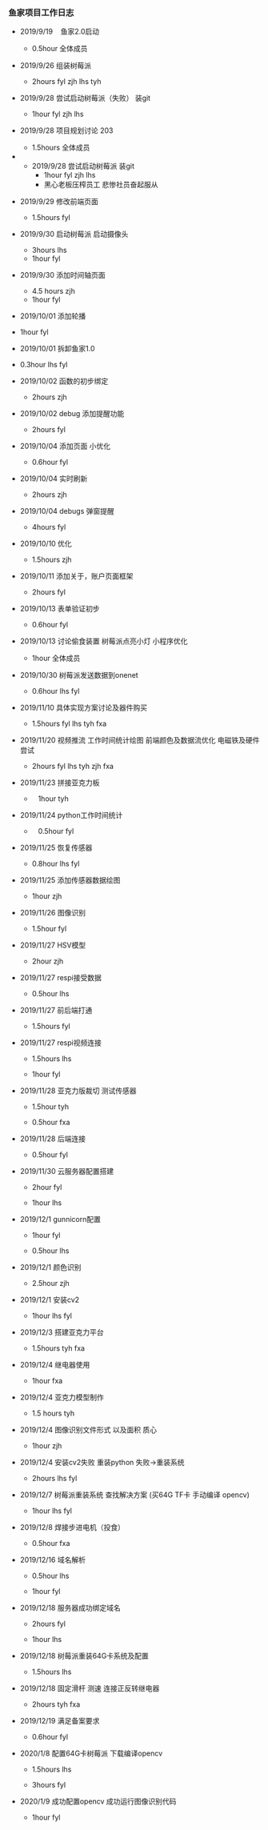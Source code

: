 ### 鱼家项目工作日志

- 2019/9/19    鱼家2.0启动
  
  - 0.5hour 全体成员

- 2019/9/26 组装树莓派
  
  - 2hours fyl zjh lhs tyh

- 2019/9/28 尝试启动树莓派（失败） 装git
  
  - 1hour fyl zjh lhs

- 2019/9/28 项目规划讨论 203
  
  - 1.5hours 全体成员

- - 2019/9/28 尝试启动树莓派 装git
    - 1hour fyl zjh lhs
    - 黑心老板压榨员工 悲惨社员奋起服从

- 2019/9/29 修改前端页面
  
  - 1.5hours fyl

- 2019/9/30 启动树莓派 启动摄像头
  
  - 3hours lhs
  - 1hour fyl

- 2019/9/30 添加时间轴页面
  
  - 4.5 hours zjh
  - 1hour fyl

- 2019/10/01 添加轮播

- 1hour fyl

- 2019/10/01 拆卸鱼家1.0

- 0.3hour lhs fyl

- 2019/10/02 函数的初步绑定
  
  - 2hours zjh

- 2019/10/02 debug 添加提醒功能
  
  - 2hours fyl

- 2019/10/04 添加页面 小优化
  
  - 0.6hour fyl

- 2019/10/04 实时刷新
  
  - 2hours zjh

- 2019/10/04 debugs 弹窗提醒
  
  - 4hours fyl

- 2019/10/10 优化
  
  - 1.5hours zjh

- 2019/10/11 添加关于，账户页面框架
  
  - 2hours fyl 

- 2019/10/13 表单验证初步
  
  - 0.6hour fyl

- 2019/10/13 讨论偷食装置 树莓派点亮小灯 小程序优化
  
  - 1hour 全体成员

- 2019/10/30 树莓派发送数据到onenet
  
  - 0.6hour lhs fyl 

- 2019/11/10 具体实现方案讨论及器件购买
  
  - 1.5hours fyl lhs tyh fxa

- 2019/11/20 视频推流 工作时间统计绘图 前端颜色及数据流优化 电磁铁及硬件尝试
  
  - 2hours fyl lhs tyh zjh fxa

- 2019/11/23 拼接亚克力板
  
  -    1hour tyh

- 2019/11/24 python工作时间统计
  
  -    0.5hour fyl

- 2019/11/25 恢复传感器
  
  - 0.8hour lhs fyl

- 2019/11/25 添加传感器数据绘图
  
  - 1hour zjh

- 2019/11/26 图像识别
  
  - 1.5hour fyl

- 2019/11/27 HSV模型
  
  - 2hour zjh

- 2019/11/27 respi接受数据
  
  - 0.5hour lhs

- 2019/11/27 前后端打通
  
  - 1.5hours fyl

- 2019/11/27 respi视频连接
  
  - 1.5hours lhs
  
  - 1hour fyl

- 2019/11/28 亚克力版裁切 测试传感器
  
  - 1.5hour tyh
  
  - 0.5hour fxa

- 2019/11/28 后端连接
  
  - 0.5hour fyl

- 2019/11/30  云服务器配置搭建
  
  - 2hour fyl
  
  - 1hour lhs

- 2019/12/1 gunnicorn配置
  
  - 1hour fyl
  
  - 0.5hour lhs

- 2019/12/1 颜色识别
  
  - 2.5hour zjh

- 2019/12/1 安装cv2
  
  - 1hour lhs fyl

- 2019/12/3 搭建亚克力平台
  
  - 1.5hours tyh fxa

- 2019/12/4 继电器使用
  
  - 1hour fxa

- 2019/12/4 亚克力模型制作
  
  - 1.5 hours tyh

- 2019/12/4 图像识别文件形式 以及面积 质心
  
  - 1hour zjh

- 2019/12/4 安装cv2失败 重装python 失败->重装系统
  
  - 2hours  lhs fyl

- 2019/12/7 树莓派重装系统 查找解决方案 (买64G TF卡 手动编译 opencv)
  
  - 1hour lhs fyl

- 2019/12/8 焊接步进电机（投食）
  
  - 0.5hour fxa

- 2019/12/16 域名解析
  
  - 0.5hour lhs
  
  - 1hour fyl

- 2019/12/18 服务器成功绑定域名
  
  - 2hours fyl
  
  - 1hour lhs

- 2019/12/18 树莓派重装64G卡系统及配置
  
  - 1.5hours lhs

- 2019/12/18 固定滑杆 测速 连接正反转继电器
  
  - 2hours tyh fxa

- 2019/12/19 满足备案要求
  
  - 0.6hour fyl

- 2020/1/8 配置64G卡树莓派 下载编译opencv
  
  - 1.5hours lhs
  
  - 3hours fyl

- 2020/1/9 成功配置opencv 成功运行图像识别代码
  
  - 1hour fyl
